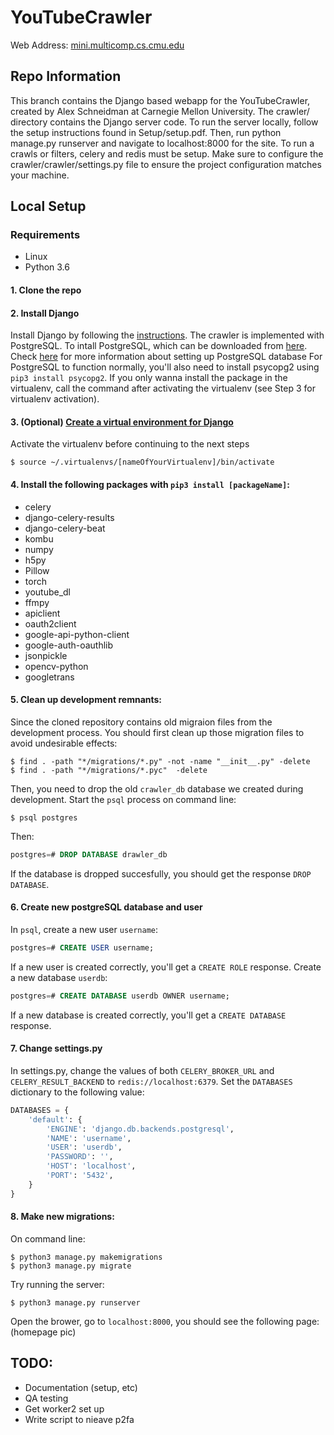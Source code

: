 # YouTubeCrawler
Web Address:
[mini.multicomp.cs.cmu.edu](http://mini.multicomp.cs.cmu.edu)
## Repo Information
This branch contains the Django based webapp for the YouTubeCrawler, created by
Alex Schneidman at Carnegie Mellon University. The crawler/ directory contains
the Django server code. To run the server locally, follow
the setup instructions found in Setup/setup.pdf. Then, run python manage.py runserver
and navigate to localhost:8000 for the site. To run a crawls or filters, celery and
redis must be setup. Make sure to configure the crawler/crawler/settings.py file to ensure
the project configuration matches your machine.

## Local Setup 
### Requirements
* Linux 
* Python 3.6 

#### 1. Clone the repo
#### 2. Install Django
Install Django by following the [instructions](https://docs.djangoproject.com/en/2.0/topics/install/#database-installation). 
The crawler is implemented with PostgreSQL. To intall PostgreSQL, which can be downloaded from [here](https://www.postgresql.org/download/). Check [here](https://www.codementor.io/engineerapart/getting-started-with-postgresql-on-mac-osx-are8jcopb) for more information about setting up PostgreSQL database 
For PostgreSQL to function normally, you'll also need to install psycopg2 using `pip3 install psycopg2`. If you only wanna install the package in the virtualenv, call the command after activating the virtualenv (see Step 3 for virtualenv activation). 
#### 3. (Optional) [Create a virtual environment for Django](https://docs.djangoproject.com/en/2.1/intro/contributing/)
Activate the virtualenv before continuing to the next steps
```console 
$ source ~/.virtualenvs/[nameOfYourVirtualenv]/bin/activate 
```
#### 4. Install the following packages with `pip3 install [packageName]`: 
* celery 
* django-celery-results 
* django-celery-beat 
* kombu 
* numpy 
* h5py   
* Pillow
* torch 
* youtube_dl 
* ffmpy 
* apiclient 
* oauth2client 
* google-api-python-client 
* google-auth-oauthlib  
* jsonpickle 
* opencv-python  
* googletrans  

#### 5. Clean up development remnants: 
Since the cloned repository contains old migraion files from the development process. You should first clean up those migration files to avoid undesirable effects:
```console 
$ find . -path "*/migrations/*.py" -not -name "__init__.py" -delete
$ find . -path "*/migrations/*.pyc"  -delete
```
Then, you need to drop the old `crawler_db` database we created during development. Start the `psql` process on command line: 
```console 
$ psql postgres
```
Then: 
```sql 
postgres=# DROP DATABASE drawler_db 
```
If the database is dropped succesfully, you should get the response `DROP DATABASE`. 

#### 6. Create new postgreSQL database and user 
In `psql`, create a new user `username`: 
```sql 
postgres=# CREATE USER username; 
```
If a new user is created correctly, you'll get a `CREATE ROLE` response. 
Create a new database `userdb`: 
```sql 
postgres=# CREATE DATABASE userdb OWNER username; 
```
If a new database is created correctly, you'll get a `CREATE DATABASE` response. 

#### 7. Change settings.py 
In settings.py, change the values of both `CELERY_BROKER_URL` and `CELERY_RESULT_BACKEND` to `redis://localhost:6379`. 
Set the `DATABASES` dictionary to the following value: 
```python 
DATABASES = {
    'default': {
        'ENGINE': 'django.db.backends.postgresql',
        'NAME': 'username',
        'USER': 'userdb',
        'PASSWORD': '',
        'HOST': 'localhost',
        'PORT': '5432',
    } 
}
```

#### 8. Make new migrations: 
On command line: 
```console 
$ python3 manage.py makemigrations 
$ python3 manage.py migrate 
```
Try running the server: 
```consle 
$ python3 manage.py runserver 
```
Open the brower, go to `localhost:8000`, you should see the following page: 
(homepage pic) 


## TODO:
- Documentation (setup, etc)
- QA testing
- Get worker2 set up
- Write script to nieave p2fa
